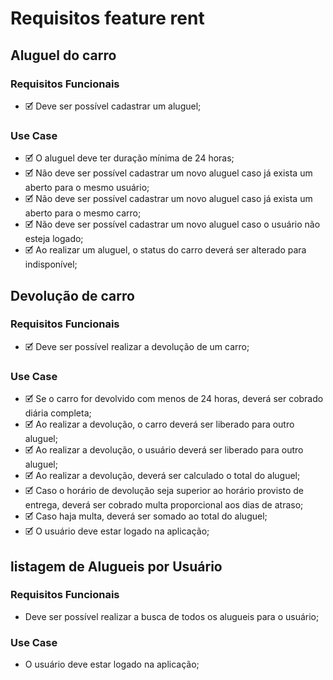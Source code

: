 # Requisitos feature rent

## Aluguel do carro

### Requisitos Funcionais
- 🗹 Deve ser possível cadastrar um aluguel;

### Use Case
- 🗹 O aluguel deve ter duração mínima de 24 horas;
- 🗹 Não deve ser possível cadastrar um novo aluguel caso já exista um aberto para o mesmo usuário;
- 🗹 Não deve ser possível cadastrar um novo aluguel caso já exista um aberto para o mesmo carro;
- 🗹 Não deve ser possível cadastrar um novo aluguel caso o usuário não esteja logado;
- 🗹 Ao realizar um aluguel, o status do carro deverá ser alterado para indisponível;

## Devolução de carro

### Requisitos Funcionais
- 🗹 Deve ser possível realizar a devolução de um carro;

### Use Case
- 🗹 Se o carro for devolvido com menos de 24 horas, deverá ser cobrado diária completa;
- 🗹 Ao realizar a devolução, o carro deverá ser liberado para outro aluguel;
- 🗹 Ao realizar a devolução, o usuário deverá ser liberado para outro aluguel;
- 🗹 Ao realizar a devolução, deverá ser calculado o total do aluguel;
- 🗹 Caso o horário de devolução seja superior ao horário provisto de entrega, deverá ser cobrado multa proporcional aos dias de atraso;
- 🗹 Caso haja multa, deverá ser somado ao total do aluguel;
- 🗹 O usuário deve estar logado na aplicação;

## listagem de Alugueis por Usuário

### Requisitos Funcionais
- Deve ser possível realizar a busca de todos os alugueis para o usuário;

### Use Case
- O usuário deve estar logado na aplicação;